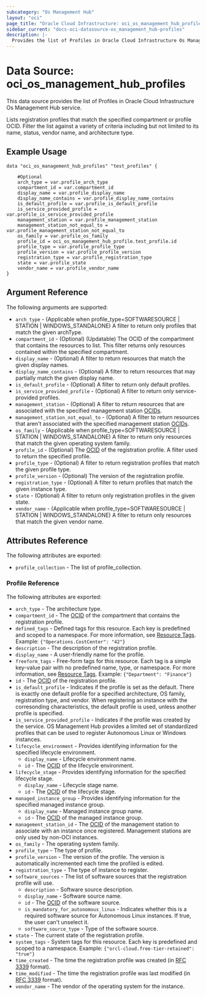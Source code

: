 ```yaml
---
subcategory: "Os Management Hub"
layout: "oci"
page_title: "Oracle Cloud Infrastructure: oci_os_management_hub_profiles"
sidebar_current: "docs-oci-datasource-os_management_hub-profiles"
description: |-
  Provides the list of Profiles in Oracle Cloud Infrastructure Os Management Hub service
---
```


# Data Source: oci_os_management_hub_profiles
This data source provides the list of Profiles in Oracle Cloud Infrastructure Os Management Hub service.

Lists registration profiles that match the specified compartment or profile OCID. Filter the list against a 
variety of criteria including but not limited to its name, status, vendor name, and architecture type.


## Example Usage

```hcl
data "oci_os_management_hub_profiles" "test_profiles" {

	#Optional
	arch_type = var.profile_arch_type
	compartment_id = var.compartment_id
	display_name = var.profile_display_name
	display_name_contains = var.profile_display_name_contains
	is_default_profile = var.profile_is_default_profile
	is_service_provided_profile = var.profile_is_service_provided_profile
	management_station = var.profile_management_station
	management_station_not_equal_to = var.profile_management_station_not_equal_to
	os_family = var.profile_os_family
	profile_id = oci_os_management_hub_profile.test_profile.id
	profile_type = var.profile_profile_type
	profile_version = var.profile_profile_version
	registration_type = var.profile_registration_type
	state = var.profile_state
	vendor_name = var.profile_vendor_name
}
```

## Argument Reference

The following arguments are supported:

* `arch_type` - (Applicable when profile_type=SOFTWARESOURCE | STATION | WINDOWS_STANDALONE) A filter to return only profiles that match the given archType.
* `compartment_id` - (Optional) (Updatable) The OCID of the compartment that contains the resources to list. This filter returns only resources contained within the specified compartment.
* `display_name` - (Optional) A filter to return resources that match the given display names.
* `display_name_contains` - (Optional) A filter to return resources that may partially match the given display name.
* `is_default_profile` - (Optional) A filter to return only default profiles. 
* `is_service_provided_profile` - (Optional) A filter to return only service-provided profiles. 
* `management_station` - (Optional) A filter to return resources that are associated with the specified management  station [OCIDs](https://docs.cloud.oracle.com/iaas/Content/General/Concepts/identifiers.htm). 
* `management_station_not_equal_to` - (Optional) A filter to return resources that aren't associated with the specified management  station [OCIDs](https://docs.cloud.oracle.com/iaas/Content/General/Concepts/identifiers.htm). 
* `os_family` - (Applicable when profile_type=SOFTWARESOURCE | STATION | WINDOWS_STANDALONE) A filter to return only resources that match the given operating system family.
* `profile_id` - (Optional) The [OCID](https://docs.cloud.oracle.com/iaas/Content/General/Concepts/identifiers.htm) of the registration profile. A filter used to return the specified profile.
* `profile_type` - (Optional) A filter to return registration profiles that match the given profile type.
* `profile_version` - (Optional) The version of the registration profile.
* `registration_type` - (Optional) A filter to return profiles that match the given instance type.
* `state` - (Optional) A filter to return only registration profiles in the given state.
* `vendor_name` - (Applicable when profile_type=SOFTWARESOURCE | STATION | WINDOWS_STANDALONE) A filter to return only resources that match the given vendor name.


## Attributes Reference

The following attributes are exported:

* `profile_collection` - The list of profile_collection.

### Profile Reference

The following attributes are exported:

* `arch_type` - The architecture type.
* `compartment_id` - The [OCID](https://docs.cloud.oracle.com/iaas/Content/General/Concepts/identifiers.htm) of the compartment that contains the registration profile.
* `defined_tags` - Defined tags for this resource. Each key is predefined and scoped to a namespace. For more information, see [Resource Tags](https://docs.cloud.oracle.com/iaas/Content/General/Concepts/resourcetags.htm). Example: `{"Operations.CostCenter": "42"}` 
* `description` - The description of the registration profile.
* `display_name` - A user-friendly name for the profile.
* `freeform_tags` - Free-form tags for this resource. Each tag is a simple key-value pair with no predefined name, type, or namespace. For more information, see [Resource Tags](https://docs.cloud.oracle.com/iaas/Content/General/Concepts/resourcetags.htm). Example: `{"Department": "Finance"}` 
* `id` - The [OCID](https://docs.cloud.oracle.com/iaas/Content/General/Concepts/identifiers.htm) of the registration profile.
* `is_default_profile` - Indicates if the profile is set as the default. There is exactly one default profile for a specified architecture, OS family, registration type, and vendor. When registering an instance with the corresonding characteristics, the default profile is used, unless another profile is specified. 
* `is_service_provided_profile` - Indicates if the profile was created by the service. OS Management Hub provides a limited set of standardized profiles that can be used to register Autonomous Linux or Windows instances. 
* `lifecycle_environment` - Provides identifying information for the specified lifecycle environment.
	* `display_name` - Lifecycle environment name.
	* `id` - The [OCID](https://docs.cloud.oracle.com/iaas/Content/General/Concepts/identifiers.htm) of the lifecycle environment.
* `lifecycle_stage` - Provides identifying information for the specified lifecycle stage.
	* `display_name` - Lifecycle stage name.
	* `id` - The [OCID](https://docs.cloud.oracle.com/iaas/Content/General/Concepts/identifiers.htm) of the lifecycle stage.
* `managed_instance_group` - Provides identifying information for the specified managed instance group.
	* `display_name` - Managed instance group name.
	* `id` - The [OCID](https://docs.cloud.oracle.com/iaas/Content/General/Concepts/identifiers.htm) of the managed instance group.
* `management_station_id` - The [OCID](https://docs.cloud.oracle.com/iaas/Content/General/Concepts/identifiers.htm) of the management station to associate with an  instance once registered. Management stations are only used by non-OCI instances. 
* `os_family` - The operating system family.
* `profile_type` - The type of profile.
* `profile_version` - The version of the profile. The version is automatically incremented each time the profiled is edited.
* `registration_type` - The type of instance to register.
* `software_sources` - The list of software sources that the registration profile will use.
	* `description` - Software source description.
	* `display_name` - Software source name.
	* `id` - The [OCID](https://docs.cloud.oracle.com/iaas/Content/General/Concepts/identifiers.htm) of the software source.
	* `is_mandatory_for_autonomous_linux` - Indicates whether this is a required software source for Autonomous Linux instances. If true, the user can't unselect it.
	* `software_source_type` - Type of the software source.
* `state` - The current state of the registration profile.
* `system_tags` - System tags for this resource. Each key is predefined and scoped to a namespace. Example: `{"orcl-cloud.free-tier-retained": "true"}` 
* `time_created` - The time the registration profile was created (in [RFC 3339](https://tools.ietf.org/rfc/rfc3339) format).
* `time_modified` - The time the registration profile was last modified (in [RFC 3339](https://tools.ietf.org/rfc/rfc3339) format).
* `vendor_name` - The vendor of the operating system for the instance.

